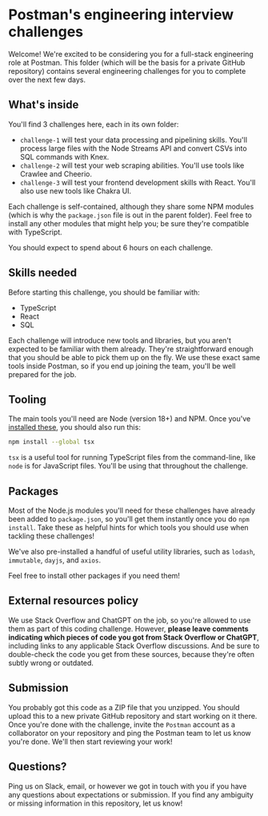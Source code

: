 # Postman's engineering interview challenges

Welcome! We're excited to be considering you for a full-stack engineering role at Postman. This folder (which will be the basis for a private GitHub repository) contains several engineering challenges for you to complete over the next few days.

## What's inside

You'll find 3 challenges here, each in its own folder:

- `challenge-1` will test your data processing and pipelining skills. You'll process large files with the Node Streams API and convert CSVs into SQL commands with Knex.
- `challenge-2` will test your web scraping abilities. You'll use tools like Crawlee and Cheerio.
- `challenge-3` will test your frontend development skills with React. You'll also use new tools like Chakra UI.

Each challenge is self-contained, although they share some NPM modules (which is why the `package.json` file is out in the parent folder). Feel free to install any other modules that might help you; be sure they're compatible with TypeScript.

You should expect to spend about 6 hours on each challenge.

## Skills needed

Before starting this challenge, you should be familiar with:

- TypeScript
- React
- SQL

Each challenge will introduce new tools and libraries, but you aren't expected to be familiar with them already. They're straightforward enough that you should be able to pick them up on the fly. We use these exact same tools inside Postman, so if you end up joining the team, you'll be well prepared for the job.

## Tooling

The main tools you'll need are Node (version 18+) and NPM. Once you've [installed these](https://nodejs.org/en/download), you should also run this:

```sh
npm install --global tsx
```

`tsx` is a useful tool for running TypeScript files from the command-line, like `node` is for JavaScript files. You'll be using that throughout the challenge.

## Packages

Most of the Node.js modules you'll need for these challenges have already been added to `package.json`, so you'll get them instantly once you do `npm install`. Take these as helpful hints for which tools you should use when tackling these challenges!

We've also pre-installed a handful of useful utility libraries, such as `lodash`, `immutable`, `dayjs`, and `axios`.

Feel free to install other packages if you need them!

## External resources policy

We use Stack Overflow and ChatGPT on the job, so you're allowed to use them as part of this coding challenge. However, **please leave comments indicating which pieces of code you got from Stack Overflow or ChatGPT**, including links to any applicable Stack Overflow discussions. And be sure to double-check the code you get from these sources, because they're often subtly wrong or outdated.

## Submission

You probably got this code as a ZIP file that you unzipped. You should upload this to a new private GitHub repository and start working on it there. Once you're done with the challenge, invite the `Postman` account as a collaborator on your repository and ping the Postman team to let us know you're done. We'll then start reviewing your work!

## Questions?

Ping us on Slack, email, or however we got in touch with you if you have any questions about expectations or submission. If you find any ambiguity or missing information in this repository, let us know!
